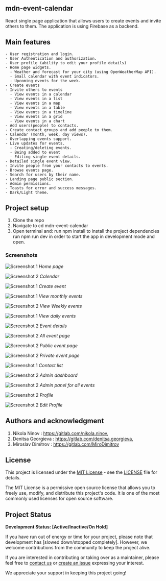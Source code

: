## mdn-event-calendar
 React single page application that allows users to create events and invite others to them. 
 The application is using Firebase as a backend.

## Main features

    - User registration and login.
    - User Authentication and authorization.
    - User profile (ability to edit your profile details)
    - Home page widgets.
      - Weather and forecast for your city (using OpenWeatherMap API).
      - Small calendar with event indicators.
      - Upcoming events for the week.
    - Create events
    - Invite others to events
      - View events in a calendar
      - View events in a list
      - View events in a map
      - View events in a table
      - View events in a timeline
      - View events in a grid
      - View events in a chart
    - Add users(people) to contacts.
    - Create contact groups and add people to them.
    - Calendar (month, week, day views).
    - Overlapping events support.
    - Live updates for events.
      - Creating/deleting events.
      - Being added to event
      - Editing single event details.
    - Detailed single event view.
    - Invite people from your contacts to events.
    - Browse events page.
    - Search for users by their name.
    - Landing page public section.
    - Admin permissions.
    - Toasts for error and success messages.
    - Dark/Light theme.

## Project setup

1. Clone the repo
2. Navigate to cd mdn-event-calendar
3. Open terminal and:
    run npm install to install the project dependencies
    run npm run dev in order to start the app in development mode and open.

### Screenshots

![Screenshot 1](/projectPictures/HomePage.png)
*Home page*

![Screenshot 2](/projectPictures/calendar.png)
*Calendar*

![Screenshot 1](/projectPictures/createEvent.png)
*Create event*

![Screenshot 1](/projectPictures/viewMontlyEvents.png)
*View monthly events*

![Screenshot 2](/projectPictures/viewWeeklyEvents.png)
*View Weekly events*

![Screenshot 1](/projectPictures/viewDailyEvents.png)
*View daily events*

![Screenshot 2](/projectPictures/EventPage.png)
*Event details*

![Screenshot 2](/projectPictures/AllEvents.png)
*All event page*

![Screenshot 2](/projectPictures/PublicEvents.png)
*Public event page*

![Screenshot 2](/projectPictures/PrivateEvents.png)
*Private event page*

![Screenshot 1](/projectPictures/userContactList.png)
*Contact list*

![Screenshot 2](/projectPictures/AdminDashboard.png)
*Admin dashboard*

![Screenshot 2](/projectPictures/AdminPanelAllEvents.png)
*Admin panel for all events*

![Screenshot 2](/projectPictures/ViewProfile.png)
*Profile*

![Screenshot 2](/projectPictures/EditProfile.png)
*Edit Profile*



## Authors and acknowledgment
1. Nikola Ninov : https://gitlab.com/nikola.ninov,
2. Denitsa Georgieva : https://gitlab.com/denitsa.georgieva,
3. Miroslav Dimitrov : https://gitlab.com/MiroDimitrov
   
## License

This project is licensed under the [MIT License](https://opensource.org/licenses/MIT) - see the [LICENSE](LICENSE) file for details.

The MIT License is a permissive open source license that allows you to freely use, modify, and distribute this project's code. It is one of the most commonly used licenses for open source software.
## Project Status

**Development Status: [Active/Inactive/On Hold]**

If you have run out of energy or time for your project, please note that development has [slowed down/stopped completely]. However, we welcome contributions from the community to keep the project alive.

If you are interested in contributing or taking over as a maintainer, please feel free to [contact us](nikola@ninov.org) or [create an issue](https://github.com/nikola.ninov/mdn-event-calendar/issues) expressing your interest.

We appreciate your support in keeping this project going!
